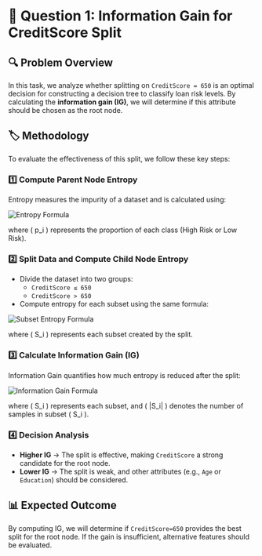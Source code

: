 # 📌 Question 1: Information Gain for CreditScore Split

## 🔍 Problem Overview
In this task, we analyze whether splitting on `CreditScore = 650` is an optimal decision for constructing a decision tree to classify loan risk levels. By calculating the **information gain (IG)**, we will determine if this attribute should be chosen as the root node.

## 🏷️ Methodology
To evaluate the effectiveness of this split, we follow these key steps:

### 1️⃣ Compute Parent Node Entropy
Entropy measures the impurity of a dataset and is calculated using:

![Entropy Formula](https://latex.codecogs.com/png.image?%5Cdpi%7B110%7DH(S)=-%5Csum_%7Bi=1%7D%5E%7Bc%7D%20p_i%20%5Clog_2(p_i))

where \( p_i \) represents the proportion of each class (High Risk or Low Risk).

### 2️⃣ Split Data and Compute Child Node Entropy
- Divide the dataset into two groups:  
  - `CreditScore ≤ 650`
  - `CreditScore > 650`
- Compute entropy for each subset using the same formula:

![Subset Entropy Formula](https://latex.codecogs.com/png.image?%5Cdpi%7B110%7DH(S_i)=-%5Csum_%7Bj=1%7D%5E%7Bc%7D%20p_j%20%5Clog_2(p_j))

where \( S_i \) represents each subset created by the split.

### 3️⃣ Calculate Information Gain (IG)
Information Gain quantifies how much entropy is reduced after the split:

![Information Gain Formula](https://latex.codecogs.com/png.image?%5Cdpi%7B110%7DIG=H(S)-%5Csum_%7Bi=1%7D%5E%7Bk%7D%20%5Cfrac%7B%7CS_i%7C%7D%7B%7CS%7C%7D%20H(S_i))

where \( S_i \) represents each subset, and \( |S_i| \) denotes the number of samples in subset \( S_i \).

### 4️⃣ Decision Analysis
- **Higher IG** → The split is effective, making `CreditScore` a strong candidate for the root node.
- **Lower IG** → The split is weak, and other attributes (e.g., `Age` or `Education`) should be considered.

## 📊 Expected Outcome
By computing IG, we will determine if `CreditScore=650` provides the best split for the root node. If the gain is insufficient, alternative features should be evaluated.
